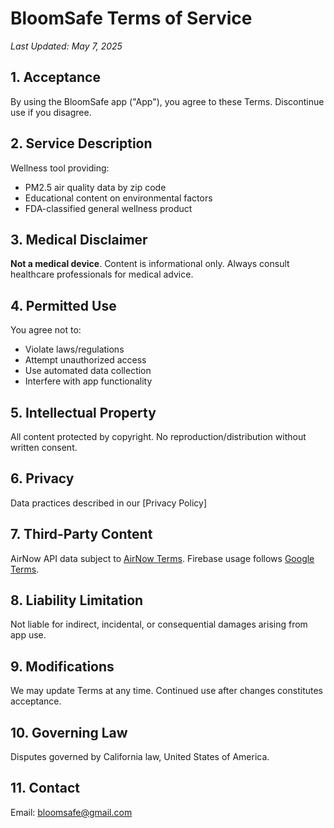 # BloomSafe Terms of Service  
*Last Updated: May 7, 2025*

## 1. Acceptance  
By using the BloomSafe app ("App"), you agree to these Terms. Discontinue use if you disagree.

## 2. Service Description  
Wellness tool providing:  
- PM2.5 air quality data by zip code  
- Educational content on environmental factors  
- FDA-classified general wellness product  

## 3. Medical Disclaimer  
**Not a medical device**. Content is informational only. Always consult healthcare professionals for medical advice.

## 4. Permitted Use  
You agree not to:  
- Violate laws/regulations  
- Attempt unauthorized access  
- Use automated data collection  
- Interfere with app functionality  

## 5. Intellectual Property  
All content protected by copyright. No reproduction/distribution without written consent.

## 6. Privacy  
Data practices described in our [Privacy Policy]

## 7. Third-Party Content  
AirNow API data subject to [AirNow Terms](https://www.airnowtech.org/privacy.cfm). Firebase usage follows [Google Terms](https://firebase.google.com/support/privacy).

## 8. Liability Limitation  
Not liable for indirect, incidental, or consequential damages arising from app use.

## 9. Modifications  
We may update Terms at any time. Continued use after changes constitutes acceptance.

## 10. Governing Law  
Disputes governed by California law, United States of America.

## 11. Contact  
Email: [bloomsafe@gmail.com](mailto:bloomsafe@gmail.com)
